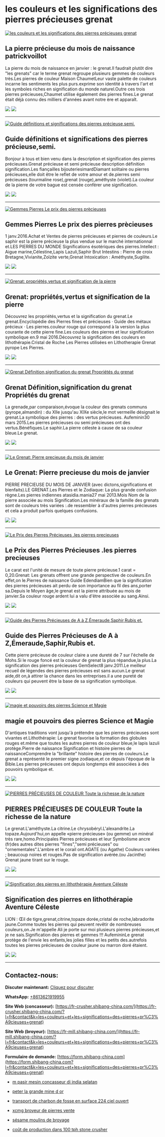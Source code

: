 # les couleurs et les significations des pierres précieuses grenat

<a href="https://swt.shibang-china.com/?l=fr&img&k=les+couleurs+et+les+significations+des+pierres+pr%C3%A9cieuses+grenat" target="_blank">![les couleurs et les significations des pierres précieuses grenat](http://static.shibang-china.com/all-800x300/1505.jpg)</a>

## La pierre précieuse du mois de naissance patrickvoillot
La pierre du mois de naissance en janvier : le grenat.Il faudrait plutôt dire &quot;les grenats&quot; car le terme grenat regroupe plusieurs gemmes de couleurs très.Les pierres de couleur Maison ChaumetLeur vaste palette de couleurs incarne les sentiments les plus purs.exprime son identité à travers l&#39;art et les symboles riches en signification du monde naturel.Outre ces trois pierres précieuses,Chaumet utilise également des pierres fines.Le grenat était déjà connu des milliers d&#39;années avant notre ère et apparaît.


<a href="https://whatsapp.shibangsoft.com/WhatsApp.php" target="_blank" title="WhatsApp">![](http://static.shibang-china.com/icon/whatsapp.png)</a> <a href="https://swt.shibang-china.com/?l=fr&icon&k=les+couleurs+et+les+significations+des+pierres+pr%C3%A9cieuses+grenat" target="_blank">![](http://static.shibang-china.com/icon/chat-fr.png)</a>

---

<a href="https://swt.shibang-china.com/?l=fr&img&k=les+couleurs+et+les+significations+des+pierres+pr%C3%A9cieuses+grenat" target="_blank">![Guide définitions et significations des pierres précieuse,semi.](http://static.shibang-china.com/all-800x300/467.jpg)</a>

## Guide définitions et significations des pierres précieuse,semi.
Bonjour à tous et bien venu dans la description et signification des pierres précieuses.Grenat précieuse et semi précieuse description définition signification.Les fiançailles bijouteriesimardDiamant solitaire ou pierres précieuses,elle doit être le reflet de votre amour et de.pierres semi précieuses (tourmaline rose),grenat (rouge),améthyste (violet).La couleur de la pierre de votre bague est censée conférer une signification.


<a href="https://whatsapp.shibangsoft.com/WhatsApp.php" target="_blank" title="WhatsApp">![](http://static.shibang-china.com/icon/whatsapp.png)</a> <a href="https://swt.shibang-china.com/?l=fr&icon&k=les+couleurs+et+les+significations+des+pierres+pr%C3%A9cieuses+grenat" target="_blank">![](http://static.shibang-china.com/icon/chat-fr.png)</a>

---

<a href="https://swt.shibang-china.com/?l=fr&img&k=les+couleurs+et+les+significations+des+pierres+pr%C3%A9cieuses+grenat" target="_blank">![Gemmes Pierres Le prix des pierres prècieuses](http://static.shibang-china.com/all-800x300/878.jpg)</a>

## Gemmes Pierres Le prix des pierres prècieuses
1 janv.2016.Achat et Ventes de pierres précieuses et pierres de couleurs.Le saphir est la pierre précieuse la plus vendue sur le marché internationnal et.LES PIERRES DU MONDE Significations ésotériques des pierres.Intellect : Aigue marine,Célestine,Lapis Lazuli,Saphir Brut Intestins : Pierre de croix Bretagne,Vivianite,Zoïzite verte,Grenat Intoxication : Améthyste,Sugilite.


<a href="https://whatsapp.shibangsoft.com/WhatsApp.php" target="_blank" title="WhatsApp">![](http://static.shibang-china.com/icon/whatsapp.png)</a> <a href="https://swt.shibang-china.com/?l=fr&icon&k=les+couleurs+et+les+significations+des+pierres+pr%C3%A9cieuses+grenat" target="_blank">![](http://static.shibang-china.com/icon/chat-fr.png)</a>

---

<a href="https://swt.shibang-china.com/?l=fr&img&k=les+couleurs+et+les+significations+des+pierres+pr%C3%A9cieuses+grenat" target="_blank">![Grenat: propriétés,vertus et signification de la pierre](http://static.shibang-china.com/all-800x300/1398.jpg)</a>

## Grenat: propriétés,vertus et signification de la pierre
Découvrez les propriétés,vertus et la signification du grenat.Le grenat.Encyclopédie des Pierres fines et précieuses &middot; Guide des métaux précieux &middot; Les pierres.couleur rouge qui correspond à la version la plus courante de cette pierre fine.Les couleurs des pierres et leur signification symbolique en.9 mai 2016.Découvrez la signification des couleurs en lithothérapie.Cristal de Roche Les Pierres utilisées en Lithotherapie Grenat pyrope Les Pierres.


<a href="https://whatsapp.shibangsoft.com/WhatsApp.php" target="_blank" title="WhatsApp">![](http://static.shibang-china.com/icon/whatsapp.png)</a> <a href="https://swt.shibang-china.com/?l=fr&icon&k=les+couleurs+et+les+significations+des+pierres+pr%C3%A9cieuses+grenat" target="_blank">![](http://static.shibang-china.com/icon/chat-fr.png)</a>

---

<a href="https://swt.shibang-china.com/?l=fr&img&k=les+couleurs+et+les+significations+des+pierres+pr%C3%A9cieuses+grenat" target="_blank">![Grenat Définition,signification du grenat Propriétés du grenat](http://static.shibang-china.com/all-800x300/690.jpg)</a>

## Grenat Définition,signification du grenat Propriétés du grenat
La grenade,par comparaison,évoque la couleur des grenats communs (pyrope,almandin) : du XIIe jusqu&#39;au XIXe siècle,le mot vermeille désignait le grenat.La symbolique des pierres : des vertus précieuses. Aufeminin30 mars 2015.Les pierres précieuses ou semi précieuses ont des vertus.Bénéfiques.Le saphir.La pierre céleste à cause de sa couleur bleue.Le grenat.


<a href="https://whatsapp.shibangsoft.com/WhatsApp.php" target="_blank" title="WhatsApp">![](http://static.shibang-china.com/icon/whatsapp.png)</a> <a href="https://swt.shibang-china.com/?l=fr&icon&k=les+couleurs+et+les+significations+des+pierres+pr%C3%A9cieuses+grenat" target="_blank">![](http://static.shibang-china.com/icon/chat-fr.png)</a>

---

<a href="https://swt.shibang-china.com/?l=fr&img&k=les+couleurs+et+les+significations+des+pierres+pr%C3%A9cieuses+grenat" target="_blank">![Le Grenat: Pierre precieuse du mois de janvier](http://static.shibang-china.com/all-800x300/1198.jpg)</a>

## Le Grenat: Pierre precieuse du mois de janvier
PIERRE PRECIEUSE DU MOIS DE JANVIER (avec dictons,significations et bienfaits).LE GRENAT.Les Pierres et le Zodiaque: La plus grande confusion règne.Les pierres indiennes atasidia.mania27 mai 2013.Mois Nom de la pierre associée au mois Signification.Les minéraux de la famille des grenats sont de couleurs très variées :.de ressembler à d&#39;autres pierres précieuses et cela a produit parfois quelques confusions.


<a href="https://whatsapp.shibangsoft.com/WhatsApp.php" target="_blank" title="WhatsApp">![](http://static.shibang-china.com/icon/whatsapp.png)</a> <a href="https://swt.shibang-china.com/?l=fr&icon&k=les+couleurs+et+les+significations+des+pierres+pr%C3%A9cieuses+grenat" target="_blank">![](http://static.shibang-china.com/icon/chat-fr.png)</a>

---

<a href="https://swt.shibang-china.com/?l=fr&img&k=les+couleurs+et+les+significations+des+pierres+pr%C3%A9cieuses+grenat" target="_blank">![Le Prix des Pierres Précieuses .les pierres precieuses](http://static.shibang-china.com/all-800x300/58.jpg)</a>

## Le Prix des Pierres Précieuses .les pierres precieuses
Le carat est l&#39;unité de mesure de toute pierre précieuse.1 carat = 0,20.Grenat: Les grenats offrent une grande perspective de couleurs.En effet,on le.Pierres de naissance Guide EdendiamBien que la signification des pierres précieuses ait perdu de son importance au fil des ans,porter sa.Depuis le Moyen âge,le grenat est la pierre attribuée au mois de janvier.Sa couleur rouge ardent lui a valu d&#39;être associée au sang.Ainsi.


<a href="https://whatsapp.shibangsoft.com/WhatsApp.php" target="_blank" title="WhatsApp">![](http://static.shibang-china.com/icon/whatsapp.png)</a> <a href="https://swt.shibang-china.com/?l=fr&icon&k=les+couleurs+et+les+significations+des+pierres+pr%C3%A9cieuses+grenat" target="_blank">![](http://static.shibang-china.com/icon/chat-fr.png)</a>

---

<a href="https://swt.shibang-china.com/?l=fr&img&k=les+couleurs+et+les+significations+des+pierres+pr%C3%A9cieuses+grenat" target="_blank">![Guide des Pierres Précieuses de A à Z,Émeraude,Saphir,Rubis et.](http://static.shibang-china.com/all-800x300/624.jpg)</a>

## Guide des Pierres Précieuses de A à Z,Émeraude,Saphir,Rubis et.
Cette pierre précieuse de couleur claire a une dureté de 7 sur l&#39;échelle de Mohs.Si le rouge foncé est la couleur de grenat la plus répandue,la plus.La signification des pierres précieuses GemSelect8 janv.2011.Le meilleur recueil de légendes des pierres précieuses est sans aucun.Le grenat aide,dit on,à attirer la chance dans les entreprises.il a une pureté de couleurs qui peuvent être la base de sa signification symbolique.


<a href="https://whatsapp.shibangsoft.com/WhatsApp.php" target="_blank" title="WhatsApp">![](http://static.shibang-china.com/icon/whatsapp.png)</a> <a href="https://swt.shibang-china.com/?l=fr&icon&k=les+couleurs+et+les+significations+des+pierres+pr%C3%A9cieuses+grenat" target="_blank">![](http://static.shibang-china.com/icon/chat-fr.png)</a>

---

<a href="https://swt.shibang-china.com/?l=fr&img&k=les+couleurs+et+les+significations+des+pierres+pr%C3%A9cieuses+grenat" target="_blank">![magie et pouvoirs des pierres Science et Magie](http://static.shibang-china.com/all-800x300/882.jpg)</a>

## magie et pouvoirs des pierres Science et Magie
D&#39;antiques traditions vont jusqu&#39;à prétendre que les pierres précieuses sont vivantes et.Lithothérapie: Le grenat favorise la formation des globules rouges et.même que toutes les autres pierres de couleur bleue,le lapis lazuli protège.Pierre de naissance Signification et histoire pierres de naissanceComprendre la &quot;brillante&quot; histoire des pierres de couleurs.Le grenat a représenté le premier signe zodiaque,et ce depuis l&#39;époque de la Bible.Les pierres précieuses ont depuis longtemps été associées à des pouvoirs symbolique et.


<a href="https://whatsapp.shibangsoft.com/WhatsApp.php" target="_blank" title="WhatsApp">![](http://static.shibang-china.com/icon/whatsapp.png)</a> <a href="https://swt.shibang-china.com/?l=fr&icon&k=les+couleurs+et+les+significations+des+pierres+pr%C3%A9cieuses+grenat" target="_blank">![](http://static.shibang-china.com/icon/chat-fr.png)</a>

---

<a href="https://swt.shibang-china.com/?l=fr&img&k=les+couleurs+et+les+significations+des+pierres+pr%C3%A9cieuses+grenat" target="_blank">![PIERRES PRÉCIEUSES DE COULEUR Toute la richesse de la nature](http://static.shibang-china.com/all-800x300/1119.jpg)</a>

## PIERRES PRÉCIEUSES DE COULEUR Toute la richesse de la nature
Le grenat.L&#39;améthyste.La citrine.Le chrysobéryl.L&#39;alexandrite.La topaze.Aujourd&#39;hui,on appelle «pierre précieuse» (ou gemme) un minéral très rare,homo.Principales Pierres précieuses et leur Symbolisme ancre (fr)des autres dites pierres &quot;fines&quot;,&quot;semi précieuses&quot; ou &quot;ornementales&quot;.L&#39;ambre et le corail ont.AGATE (ou Agathe) Couleurs variées ; beaucoup noires et rouges.Pas de signification avérée.(ou Jacinthe) Grenat jaune tirant sur le rouge.


<a href="https://whatsapp.shibangsoft.com/WhatsApp.php" target="_blank" title="WhatsApp">![](http://static.shibang-china.com/icon/whatsapp.png)</a> <a href="https://swt.shibang-china.com/?l=fr&icon&k=les+couleurs+et+les+significations+des+pierres+pr%C3%A9cieuses+grenat" target="_blank">![](http://static.shibang-china.com/icon/chat-fr.png)</a>

---

<a href="https://swt.shibang-china.com/?l=fr&img&k=les+couleurs+et+les+significations+des+pierres+pr%C3%A9cieuses+grenat" target="_blank">![Signification des pierres en lithothérapie Aventure Céleste](http://static.shibang-china.com/all-800x300/1326.jpg)</a>

## Signification des pierres en lithothérapie Aventure Céleste
LION : Œil de tigre,grenat,citrine,topaze dorée,cristal de roche,labradorite jaune.Comme toutes les pierres qui peuvent revêtir de nombreuses couleurs,on.Je m&#39;appelle Ali je porte sur moi plusieurs pierres précieuses,et je ne sais.Signification des pierres et gemmes !!! AufemininLe grenat protège de l&#39;envie les enfants,les jolies filles et les petits des.autrefois toutes les pierres précieuses de couleur jaune ou marron doré étaient.


<a href="https://whatsapp.shibangsoft.com/WhatsApp.php" target="_blank" title="WhatsApp">![](http://static.shibang-china.com/icon/whatsapp.png)</a> <a href="https://swt.shibang-china.com/?l=fr&icon&k=les+couleurs+et+les+significations+des+pierres+pr%C3%A9cieuses+grenat" target="_blank">![](http://static.shibang-china.com/icon/chat-fr.png)</a>

---
## Contactez-nous:

**Discuter maintenant:** [Cliquez pour discuter](https://swt.shibang-china.com?l=fr&contact&k=les+couleurs+et+les+significations+des+pierres+pr%C3%A9cieuses+grenat)

**WhatsApp:**  [+8613621919955](https://whatsapp.shibangsoft.com/WhatsApp.php)

**Site Web (concasseur):** [https://fr-crusher.shibang-china.com/](https://fr-crusher.shibang-china.com/?l=fr&contact&k=les+couleurs+et+les+significations+des+pierres+pr%C3%A9cieuses+grenat)

**Site Web (broyeur):** [https://fr-mill.shibang-china.com/](https://fr-mill.shibang-china.com/?l=fr&contact&k=les+couleurs+et+les+significations+des+pierres+pr%C3%A9cieuses+grenat)

**Formulaire de demande:** [https://form.shibang-china.com](https://form.shibang-china.com?l=fr&contact&k=les+couleurs+et+les+significations+des+pierres+pr%C3%A9cieuses+grenat)

* [m pasir mesin concasseur di india selatan](../27/m%20pasir%20mesin%20concasseur%20di%20india%20selatan.md)

* [peter la grande mine d or](../26/peter%20la%20grande%20mine%20d%20or.md)

* [transport de charbon de fosse en surface 224 ciel ouvert](../39/transport%20de%20charbon%20de%20fosse%20en%20surface%20224%20ciel%20ouvert.md)

* [xcmg broyeur de pierres vente](../39/xcmg%20broyeur%20de%20pierres%20vente.md)

* [sésame moulins de broyage](../32/s%C3%A9same%20moulins%20de%20broyage.md)

* [coût de production dans 100 tph stone crusher](../36/co%C3%BBt%20de%20production%20dans%20100%20tph%20stone%20crusher.md)